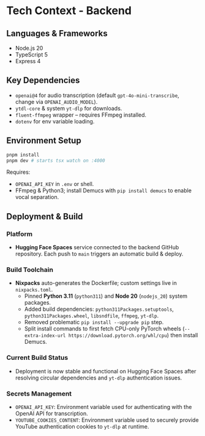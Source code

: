 # Tech Context - Backend

## Languages & Frameworks
- Node.js 20
- TypeScript 5
- Express 4

## Key Dependencies
- `openai@4` for audio transcription (default `gpt-4o-mini-transcribe`, change via `OPENAI_AUDIO_MODEL`).
- `ytdl-core` & system `yt-dlp` for downloads.
- `fluent-ffmpeg` wrapper – requires FFmpeg installed.
- `dotenv` for env variable loading.

## Environment Setup
```bash
pnpm install
pnpm dev # starts tsx watch on :4000
```
Requires:
- `OPENAI_API_KEY` in `.env` or shell.
- FFmpeg & Python3; install Demucs with `pip install demucs` to enable vocal separation. 

## Deployment & Build

### Platform
- **Hugging Face Spaces** service connected to the backend GitHub repository. Each push to `main` triggers an automatic build & deploy.

### Build Toolchain
- **Nixpacks** auto-generates the Dockerfile; custom settings live in `nixpacks.toml`.
  - Pinned **Python 3.11** (`python311`) and **Node 20** (`nodejs_20`) system packages.
  - Added build dependencies: `python311Packages.setuptools`, `python311Packages.wheel`, `libsndfile`, `ffmpeg`, `yt-dlp`.
  - Removed problematic `pip install --upgrade pip` step.
  - Split install commands to first fetch CPU-only PyTorch wheels (`--extra-index-url https://download.pytorch.org/whl/cpu`) then install Demucs.

### Current Build Status
- Deployment is now stable and functional on Hugging Face Spaces after resolving circular dependencies and `yt-dlp` authentication issues.

### Secrets Management
- `OPENAI_API_KEY`: Environment variable used for authenticating with the OpenAI API for transcription.
- `YOUTUBE_COOKIES_CONTENT`: Environment variable used to securely provide YouTube authentication cookies to `yt-dlp` at runtime.